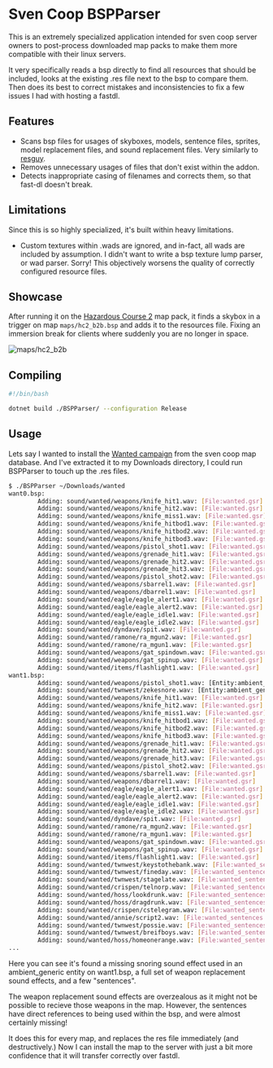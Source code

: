 # Sven Coop BSPParser

This is an extremely specialized application intended for sven coop server owners to post-process downloaded map packs to make them more compatible with their linux servers.

It very specifically reads a bsp directly to find all resources that should be included, looks at the existing .res file next to the bsp to compare them. Then does its best to correct mistakes and inconsistencies to fix a few issues I had with hosting a fastdl.

## Features

- Scans bsp files for usages of skyboxes, models, sentence files, sprites, model replacement files, and sound replacement files. Very similarly to [resguy](https://github.com/wootguy/resguy).
- Removes unnecessary usages of files that don't exist within the addon.
- Detects inappropriate casing of filenames and corrects them, so that fast-dl doesn't break.

## Limitations

Since this is so highly specialized, it's built within heavy limitations.

- Custom textures within .wads are ignored, and in-fact, all wads are included by assumption. I didn't want to write a bsp texture lump parser, or wad parser. Sorry! This objectively worsens the quality of correctly configured resource files.

## Showcase

After running it on the [Hazardous Course 2](http://scmapdb.wikidot.com/map:hazardous-course-2) map pack, it finds a skybox in a trigger on map `maps/hc2_b2b.bsp` and adds it to the resources file. Fixing an immersion break for clients where suddenly you are no longer in space.

![maps/hc2_b2b](https://github.com/user-attachments/assets/260bcd21-f62d-44d4-8688-aafe5d93417a)

## Compiling

```bash
#!/bin/bash

dotnet build ./BSPParser/ --configuration Release
```

## Usage

Lets say I wanted to install the [Wanted campaign](http://scmapdb.wikidot.com/map:wanted) from the sven coop map database. And I've extracted it to my Downloads directory, I could run BSPParser to touch up the .res files.
```bash
$ ./BSPParser ~/Downloads/wanted
want0.bsp:
        Adding: sound/wanted/weapons/knife_hit1.wav: [File:wanted.gsr]
        Adding: sound/wanted/weapons/knife_hit2.wav: [File:wanted.gsr]
        Adding: sound/wanted/weapons/knife_miss1.wav: [File:wanted.gsr]
        Adding: sound/wanted/weapons/knife_hitbod1.wav: [File:wanted.gsr]
        Adding: sound/wanted/weapons/knife_hitbod2.wav: [File:wanted.gsr]
        Adding: sound/wanted/weapons/knife_hitbod3.wav: [File:wanted.gsr]
        Adding: sound/wanted/weapons/pistol_shot1.wav: [File:wanted.gsr]
        Adding: sound/wanted/weapons/grenade_hit1.wav: [File:wanted.gsr]
        Adding: sound/wanted/weapons/grenade_hit2.wav: [File:wanted.gsr]
        Adding: sound/wanted/weapons/grenade_hit3.wav: [File:wanted.gsr]
        Adding: sound/wanted/weapons/pistol_shot2.wav: [File:wanted.gsr]
        Adding: sound/wanted/weapons/sbarrel1.wav: [File:wanted.gsr]
        Adding: sound/wanted/weapons/dbarrel1.wav: [File:wanted.gsr]
        Adding: sound/wanted/eagle/eagle_alert1.wav: [File:wanted.gsr]
        Adding: sound/wanted/eagle/eagle_alert2.wav: [File:wanted.gsr]
        Adding: sound/wanted/eagle/eagle_idle1.wav: [File:wanted.gsr]
        Adding: sound/wanted/eagle/eagle_idle2.wav: [File:wanted.gsr]
        Adding: sound/wanted/dyndave/spit.wav: [File:wanted.gsr]
        Adding: sound/wanted/ramone/ra_mgun2.wav: [File:wanted.gsr]
        Adding: sound/wanted/ramone/ra_mgun1.wav: [File:wanted.gsr]
        Adding: sound/wanted/weapons/gat_spindown.wav: [File:wanted.gsr]
        Adding: sound/wanted/weapons/gat_spinup.wav: [File:wanted.gsr]
        Adding: sound/wanted/items/flashlight1.wav: [File:wanted.gsr]
want1.bsp:
        Adding: sound/wanted/weapons/pistol_shot1.wav: [Entity:ambient_generic, in: want1.bsp]
        Adding: sound/wanted/twnwest/zekesnore.wav: [Entity:ambient_generic, in: want1.bsp]
        Adding: sound/wanted/weapons/knife_hit1.wav: [File:wanted.gsr]
        Adding: sound/wanted/weapons/knife_hit2.wav: [File:wanted.gsr]
        Adding: sound/wanted/weapons/knife_miss1.wav: [File:wanted.gsr]
        Adding: sound/wanted/weapons/knife_hitbod1.wav: [File:wanted.gsr]
        Adding: sound/wanted/weapons/knife_hitbod2.wav: [File:wanted.gsr]
        Adding: sound/wanted/weapons/knife_hitbod3.wav: [File:wanted.gsr]
        Adding: sound/wanted/weapons/grenade_hit1.wav: [File:wanted.gsr]
        Adding: sound/wanted/weapons/grenade_hit2.wav: [File:wanted.gsr]
        Adding: sound/wanted/weapons/grenade_hit3.wav: [File:wanted.gsr]
        Adding: sound/wanted/weapons/pistol_shot2.wav: [File:wanted.gsr]
        Adding: sound/wanted/weapons/sbarrel1.wav: [File:wanted.gsr]
        Adding: sound/wanted/weapons/dbarrel1.wav: [File:wanted.gsr]
        Adding: sound/wanted/eagle/eagle_alert1.wav: [File:wanted.gsr]
        Adding: sound/wanted/eagle/eagle_alert2.wav: [File:wanted.gsr]
        Adding: sound/wanted/eagle/eagle_idle1.wav: [File:wanted.gsr]
        Adding: sound/wanted/eagle/eagle_idle2.wav: [File:wanted.gsr]
        Adding: sound/wanted/dyndave/spit.wav: [File:wanted.gsr]
        Adding: sound/wanted/ramone/ra_mgun2.wav: [File:wanted.gsr]
        Adding: sound/wanted/ramone/ra_mgun1.wav: [File:wanted.gsr]
        Adding: sound/wanted/weapons/gat_spindown.wav: [File:wanted.gsr]
        Adding: sound/wanted/weapons/gat_spinup.wav: [File:wanted.gsr]
        Adding: sound/wanted/items/flashlight1.wav: [File:wanted.gsr]
        Adding: sound/wanted/twnwest/keystothebank.wav: [File:wanted_sentences.txt]
        Adding: sound/wanted/twnwest/fineday.wav: [File:wanted_sentences.txt]
        Adding: sound/wanted/twnwest/stagelate.wav: [File:wanted_sentences.txt]
        Adding: sound/wanted/crispen/telnorp.wav: [File:wanted_sentences.txt]
        Adding: sound/wanted/hoss/lookdrunk.wav: [File:wanted_sentences.txt]
        Adding: sound/wanted/hoss/dragdrunk.wav: [File:wanted_sentences.txt]
        Adding: sound/wanted/crispen/cstelegram.wav: [File:wanted_sentences.txt]
        Adding: sound/wanted/annie/script2.wav: [File:wanted_sentences.txt]
        Adding: sound/wanted/twnwest/possie.wav: [File:wanted_sentences.txt]
        Adding: sound/wanted/twnwest/breifboys.wav: [File:wanted_sentences.txt]
        Adding: sound/wanted/hoss/homeonerange.wav: [File:wanted_sentences.txt]
...
```
Here you can see it's found a missing snoring sound effect used in an ambient_generic entity on want1.bsp, a full set of weapon replacement sound effects, and a few "sentences".

The weapon replacement sound effects are overzealous as it might not be possible to recieve those weapons in the map. However, the sentences have direct references to being used within the bsp, and were almost certainly missing!

It does this for every map, and replaces the res file immediately (and destructively.)
Now I can install the map to the server with just a bit more confidence that it will transfer correctly over fastdl.
